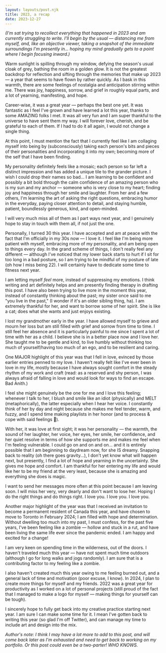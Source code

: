 ```yaml
---
layout: layouts/post.njk
title: 2023, a recap
date: 2023-12-27
---
```

_(I'm sat trying to recollect everything that happened in 2023 and am currently struggling to write. I'll begin by the usual — distancing me from myself, and, like an objective viewer, taking a snapshot of the immediate surroundings I'm presently in... hoping my mind gradually gets to a point where I begin focusing inward.)_

Warm sunlight is spilling through my window, defying the season's usual cloak of grey, bathing the room in a golden glow. It is not the greatest backdrop for reflection and sifting through the memories that make up 2023 — a year that seems to have flown by rather quickly. As I bask in this warmth, there are some feelings of nostalgia and anticipation stirring within me. There was joy, happiness, sorrow, and grief in roughly equal parts, and a lot of yearning, manifesting, and hope.

Career-wise, it was a great year — perhaps the best one yet. It was fantastic as I feel I've grown and have learned a lot this year, thanks to some AMAZING folks I met. It was all very fun and I am super thankful to the universe to have sent them my way. I will forever love, cherish, and be grateful to each of them. If I had to do it all again, I would not change a single thing.

At this point, I must mention the fact that I currently feel like I am collaging myself into being by (subconsciously) taking each person's bits and pieces of their personalities and incorporating it into my own; becoming more of the self that I have been finding. 

My personality definitely feels like a mosaic; each person so far left a distinct impression and has added a unique tile to the grander picture. I wish I could drop their names so bad... I am learning to be confident and possibly a bit bold through the calm confidence of an amazing person who is my sun and my anchor — someone who is very close to my heart; finding joy and happiness through her smile and laughter. From her and a few others, I'm learning the art of asking the right questions, embracing humor in the everyday, paying closer attention to detail, and staying humble, patient, boundlessly generous, kind, and open-minded.

I will very much miss all of them as I part ways next year, and I genuinely hope to stay in touch with them all, if not just the one.

Personally, I turned 30 this year. I have accepted and am at peace with the fact that I'm officially in my 30s now — I love it. I feel like I'm being more patient with myself, embracing more of my personality, and am being open to things every day. In the grand scheme of things, I don't really feel any different — although I've noticed that my lower back starts to hurt if I sit for too long in a bad posture, so I am trying to be mindful of my posture of late (oh how I miss being 22). I will certainly have to dedicate some time to fitness next year. 

I am letting myself _feel_ more, instead of suppressing my emotions. I think writing and art definitely helps and am presently finding therapy in drafting this post. I have also been trying to live more in the moment this year, instead of constantly thinking about the past; my sister once said to me "you live in the past," (I wonder if it's an older sibling thing, ha). I am extremely thankful for her, and want to borrow some of her spirit. She is like a cat; does what she wants and just enjoys existing.

I lost my grandmother early in the year. I have allowed myself to grieve and mourn her loss but am still filled with grief and sorrow from time to time. I still feel her absence and it is particularly painful to me since I spent a lot of time with her as a child. I believe she is in a better place now and I love her. She taught me to be gentle and kind, to live humbly without thinking too much of yourself/having too much of an ego, and to be resilient and caring.

One MAJOR highlight of this year was that I fell in love, evinced by those earlier entries penned to my love. I haven't really felt like I've ever been in love in my life, mostly because I have always sought comfort in the steady rhythm of my work and craft (read: as a reserved and shy person, I was always afraid of falling in love and would look for ways to find an escape. Bad Anith.) 

I feel she might genuinely be the one for me and I love this feeling; whenever I talk to her, I blush and smile like an idiot (physically) and MELT (metaphorically), the latter especially when I hear her voice. I constantly think of her by day and night because she makes me feel tender, warm, and fuzzy, and I spend time making playlists in her honor (and to process & cope with said feelings 🫠). 
 
With her, it was love at first sight; it was her personality — the warmth, the sound of her laughter, her voice, her eyes, her smile, her confidence, and her quiet resolve in terms of how she supports me and makes me feel when I'm feeling vulnerable. I could go on and on and on... and it is entirely possible that I am beginning to daydream now, for she IS dreamy. Snapping back to reality (oh there goes gravity...), I don't yet know what will happen next, but presently, I find a lot of hope and yearning in the uncertainty. She gives me hope and comfort. I am thankful for her entering my life and would like her to be my friend at the very least, because she is amazing and everything she does is magic.

I want to send her messages more often at this point because I am leaving soon. I will miss her very, very dearly and don't want to lose her. Hoping I do the right things and do things right. I love you. I love you. I love you.

Another major highlight of the year was that I received an invitation to become a permanent resident of Canada this year, and have chosen to move to Toronto in February 2024; I am filled with hope and determination. Without dwelling too much into my past, I must confess, for the past five years, I've been feeling like a zombie — hollow and stuck in a rut, and have been living the same life ever since the pandemic ended. I am happy and excited for a change!

I am very keen on spending time in the wilderness, out of the doors. I haven't traveled much this year — have not spent much time outdoors (although I go for long walks and jogs randomly). I am sure that is a contributing factor to my feeling like a zombie.

I also haven't created much this year owing to me feeling burned out, and a general lack of time and motivation (poor excuse, I know). In 2024, I plan to create more things for myself and my friends. 2022 was a great year for productivity as I worked on a lot of personal projects (still proud of the fact that I managed to make a logo for myself — making things for yourself can be tough). 

I sincerely hope to fully get back into my creative practice starting next year. I am sure I can make some time for it. I mean I've gotten back to writing this year (so glad I'm off Twitter), and can manage my time to include art and design into the mix.

_Author's note: I think I may have a lot more to add to this post, and will come back later as I'm exhausted and need to get back to working on my portfolio. Or this post could even be a two-parter! WHO KNOWS._